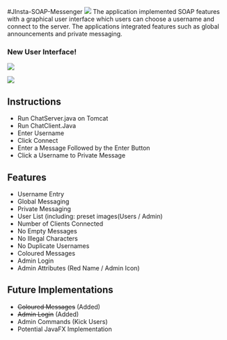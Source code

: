 #JInsta-SOAP-Messenger
<img src="http://s13.postimg.org/myz803c47/jin.png"/> 
The application implemented SOAP features with a graphical user interface which users can choose a username and connect to the server. The applications integrated features such as global announcements and private messaging.
<p align="center">
<h3> New User Interface! </h3>
<img src="http://i.imgur.com/xhQZbxa.png"/>
</p>
<img src="http://i.imgur.com/3wPfcUI.png"/>

Instructions
------------------------------------
- Run ChatServer.java on Tomcat
- Run ChatClient.Java
- Enter Username
- Click Connect
- Enter a Message Followed by the Enter Button
- Click a Username to Private Message

Features
------------------------------------
- Username Entry
- Global Messaging
- Private Messaging
- User List (including: preset images(Users / Admin)
- Number of Clients Connected
- No Empty Messages
- No Illegal Characters
- No Duplicate Usernames
- Coloured Messages
- Admin Login
- Admin Attributes (Red Name / Admin Icon)

Future Implementations
------------------------------------
- ~~Coloured Messages~~ (Added)
- ~~Admin Login~~ (Added)
- Admin Commands (Kick Users)
- Potential JavaFX Implementation
